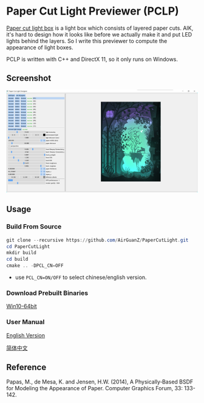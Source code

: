 # Paper Cut Light Previewer (PCLP)

[Paper cut light box](https://www.google.com/search?q=paper+cut+light+box&tbm=isch) is a light box which consists of layered paper cuts. AIK, it's hard to design how it looks like before we actually make it and put LED lights behind the layers. So I write this previewer to compute the appearance of light boxes.

PCLP is written with C++ and DirectX 11, so it only runs on Windows.

## Screenshot

![pic](./doc/0.png)

## Usage

### Build From Source

```powershell
git clone --recursive https://github.com/AirGuanZ/PaperCutLight.git
cd PaperCutLight
mkdir build
cd build
cmake .. -DPCL_CN=OFF
```

* use `PCL_CN=ON/OFF` to select chinese/english version.

### Download Prebuilt Binaries

[Win10-64bit](https://github.com/AirGuanZ/PaperCutLight/releases)

### User Manual

[English Version](https://github.com/AirGuanZ/PaperCutLight/tree/master/doc/manual-en/manual.md)

[简体中文](https://github.com/AirGuanZ/PaperCutLight/tree/master/doc/manual-cn/manual-cn.md)

## Reference

Papas, M., de Mesa, K. and Jensen, H.W. (2014), A Physically‐Based BSDF for Modeling the Appearance of Paper. Computer Graphics Forum, 33: 133-142.

